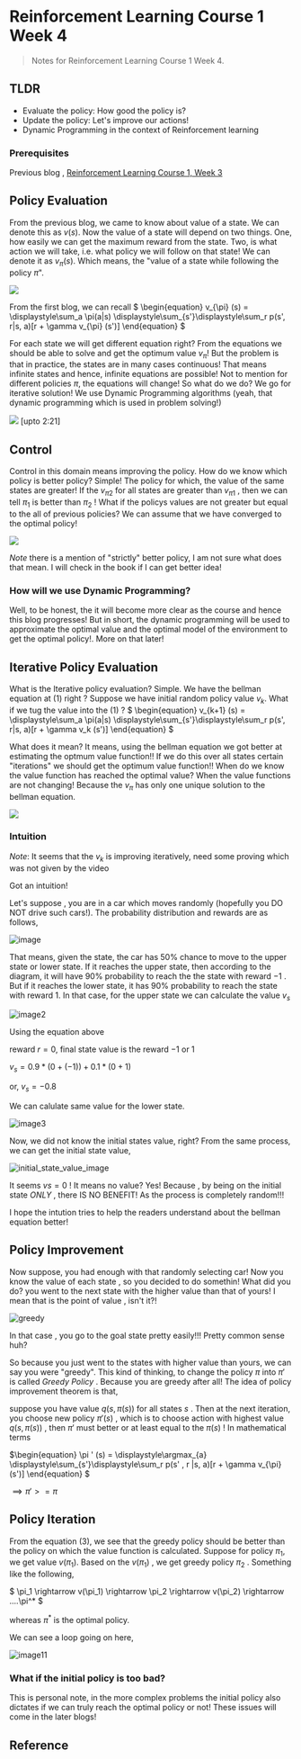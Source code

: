 # Reinforcement Learning Course 1 Week 4

> Notes for Reinforcement Learning Course 1 Week 4.

## TLDR

- Evaluate the policy: How good the policy is?
- Update the policy: Let's improve our actions!
- Dynamic Programming in the context of Reinforcement learning

### Prerequisites

Previous blog , [Reinforcement Learning Course 1, Week 3](https://sezan92.github.io/2023/11/21/RL-course1-w3-blog.html)

## Policy Evaluation

From the previous blog, we came to know about value of a state. We can denote this as $v(s)$. Now the value of a state will depend on two things. One, how easily we can get the maximum reward from the state. Two, is what action we will take, i.e. what policy we will follow on that state! We can denote it as $v_{\pi}(s)$. Which means, the "value of a state while following the policy $\pi$".

![](/images/RL_1_W4_blog/image_1_Policy_Evaluation.png)

From the first blog, we can recall
$
\begin{equation}
v_{\pi} (s) = \displaystyle\sum_a \pi(a|s) \displaystyle\sum_{s'}\displaystyle\sum_r p(s', r|s, a)[r + \gamma v_{\pi} (s')]
\end{equation}
$

For each state we will get different equation right? From the equations we should be able to solve and get the optimum value $v_{\pi}$! But the problem is that in practice, the states are in many cases continuous! That means infinite states and hence, infinite equations are possible! Not to mention for different policies $\pi$, the equations will change! So what do we do? We go for iterative solution! We use Dynamic Programming algorithms (yeah, that dynamic programming which is used in problem solving!)

![](/images/RL_1_W4_blog/image_2_LinearSolver_DP.png) [upto 2:21]



## Control

Control in this domain means improving the policy. How do we know which policy is better policy? Simple! The policy for which, the value of the same states are greater! If the $v_{\pi2}$ for all states are greater than $v_{\pi1}$ , then we can tell $\pi_1$ is better than $\pi_2$ ! What if the policys values are not greater but equal to the all of previous policies? We can assume that we have converged to the optimal policy!

![](/images/RL_1_W4_blog/image_3_Control_improving_policy.png)

*Note* there is a mention of "strictly" better policy, I am not sure what does that mean. I will check in the book if I can get better idea!

### How will we use Dynamic Programming? 

Well, to be honest, the it will become more clear as the course and hence this blog progresses! But in short, the dynamic programming will be used to approximate the optimal value and the optimal model of the environment to get the optimal policy!. More on that later!

## Iterative Policy Evaluation

What is the Iterative policy evaluation? Simple. We have the bellman equation at (1) right ? 
Suppose we have initial random policy value $v_k$. What if we tug the value into the (1) ?
$
\begin{equation}
v_{k+1} (s) = \displaystyle\sum_a \pi(a|s) \displaystyle\sum_{s'}\displaystyle\sum_r p(s', r|s, a)[r + \gamma v_k (s')]
\end{equation}
$

What does it mean? It means, using the bellman equation we got better at estimating the optmum value function!! If we do this over all states certain "iterations" we should get the optimum value function!! When do we know the value function has reached the optimal value? When the value functions are not changing! Because the $v_{\pi}$ has only one unique solution to the bellman equation.

![](/images/RL_1_W4_blog/image_5_vk_vpi.png)

### Intuition

*Note*: It seems that the $v_k$ is improving iteratively, need some proving which was not given by the video

Got an intuition!

Let's suppose , you are in a car which moves randomly (hopefully you DO NOT drive such cars!).  The probability distribution and rewards are as follows, 

![image](/images/RL_1_W4_blog/image_6_initial.png)

That means, given the state, the car has 50% chance to move to the upper state or lower state. If it reaches the upper state, then according to the diagram, it will have 90% probability to reach the the state with reward $-1$ . But if it reaches the lower state, it has 90% probability to reach the state with reward $1$. In that case, for the upper state we can calculate the value $v_s$

![image2](/images/RL_1_W4_blog/image_7_first_state.png)

Using the equation above

reward $r=0$, final state value is the reward $-1$ or $1$

$v_s = 0.9 * (0 + (-1)) + 0.1 * (0 + 1)$

or, $v_s = -0.8$

We can calulate same value for the lower state.

![image3](/images/RL_1_W4_blog/image_8_second_state_value.png)

Now, we did not know the initial states value, right? From the same process, we can get the initial state value,

![initial_state_value_image](/images/RL_1_W4_blog/image_9_final_state.png)

It seems $vs=0$ ! It means no value? Yes! Because , by being on the initial state *ONLY* , there IS NO BENEFIT! As the process is completely random!!!

I hope the intution tries to help the readers understand about the bellman equation better!

## Policy Improvement

Now suppose, you had enough with that randomly selecting car! Now you know the value of each state , so you decided to do somethin! What did you do? you went to the next state with the higher value than that of yours! I mean that is the point of value , isn't it?!

![greedy](/images/RL_1_W4_blog/image_10_greedy_policy.png)

In that case , you go to the goal state pretty easily!!! Pretty common sense huh?

So because you just went to the states with higher value than yours, we can say you were "greedy". This kind of thinking, to change the policy $\pi$ into $\pi '$ is called *Greedy Policy* . Because you are greedy after all! The idea of policy improvement theorem is that, 

suppose you have value $q(s, \pi(s))$ for all states $s$ . Then at the next iteration, you choose new policy $\pi '(s)$ , which is to choose action with highest value $q(s, \pi(s))$ , then $\pi '$ must better or at least equal to the $\pi(s)$ ! In mathematical terms

$\begin{equation}
\pi ' (s) = \displaystyle\argmax_{a} \displaystyle\sum_{s'}\displaystyle\sum_r p(s' , r |s, a)[r + \gamma v_{\pi}(s')]
\end{equation}
$

$\begin{equation}
\implies \pi ' >= \pi 
\end{equation}$

## Policy Iteration

From the equation $(3)$, we see that the greedy policy should be better than the policy on which the value function is calculated. Suppose for policy $\pi_1$, we get value $v(\pi_1)$. Based on the $v(\pi_1)$ , we get greedy policy $\pi_2$ . Something like the following, 

$ \pi_1 \rightarrow v(\pi_1) \rightarrow \pi_2 \rightarrow v(\pi_2) \rightarrow ....\pi^*  $

whereas $\pi^*$ is the optimal policy. 

We can see a loop going on here,

![image11](/images/RL_1_W4_blog/image_11_policy_iteration.png)

### What if the initial policy is too bad?

This is personal note, in the more complex problems the initial policy also dictates if we can truly reach the optimal policy or not! These issues will come in the later blogs!

## Reference